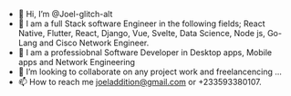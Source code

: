 - 👋 Hi, I’m @Joel-glitch-alt
- 👀 I am a full Stack software Engineer in the following fields; React Native, Flutter, React, Django, Vue, Svelte, Data Science, Node js, Go-Lang and Cisco Network Engineer.
- 🌱 I am a professiobnal Software Developer in Desktop apps, Mobile apps and Network Engineering
- 💞️ I’m looking to collaborate on any project work and freelancencing ...
- 📫 How to reach me joeladdition@gmail.com or +233593380107.

<!---
Joel-glitch-alt/Joel-glitch-alt is a ✨ special ✨ repository because its `README.md` (this file) appears on your GitHub profile.
You can click the Preview link to take a look at your changes.
--->
